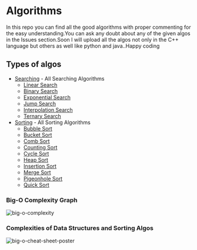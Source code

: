 # Algorithms
In this repo you can find all the good algorithms with proper commenting for the easy understanding.You can ask any doubt about any of the given algos in the Issues section.Soon I will upload all the algos not only in the C++ language but others as well like python and java..Happy coding

## Types of algos
 * [Searching](https://github.com/Satyam-Bhalla/Algorithms/tree/master/Searching) - All Searching Algorithms
   *   [Linear Search](https://github.com/Satyam-Bhalla/Algorithms/blob/master/Searching/Linear_search.cpp)
   *   [Binary Search](https://github.com/Satyam-Bhalla/Algorithms/blob/master/Searching/Binary_Search.cpp)
   *   [Exponential Search](https://github.com/Satyam-Bhalla/Algorithms/blob/master/Searching/Exponential_Search.cpp)
   *   [Jump Search](https://github.com/Satyam-Bhalla/Algorithms/blob/master/Searching/Jump_Search.cpp)
   *   [Interpolation Search](https://github.com/Satyam-Bhalla/Algorithms/blob/master/Searching/Interpolation_search.cpp)
   *   [Ternary Search](https://github.com/Satyam-Bhalla/Algorithms/blob/master/Searching/Ternary_Search.cpp)
 * [Sorting](https://github.com/Satyam-Bhalla/Algorithms/tree/master/Sorting) - All Sorting Algorithms
   *   [Bubble Sort](https://github.com/Satyam-Bhalla/Algorithms/blob/master/Sorting/Bubble_Sort.cpp)
   *   [Bucket Sort](https://github.com/Satyam-Bhalla/Algorithms/blob/master/Sorting/Bucket_Sort.cpp)
   *   [Comb Sort](https://github.com/Satyam-Bhalla/Algorithms/blob/master/Sorting/Comb_Sort.cpp)
   *   [Counting Sort](https://github.com/Satyam-Bhalla/Algorithms/blob/master/Sorting/Counting_Sort.cpp)
   *   [Cycle Sort](https://github.com/Satyam-Bhalla/Algorithms/blob/master/Sorting/Cycle_Sort.cpp)
   *   [Heap Sort](https://github.com/Satyam-Bhalla/Algorithms/blob/master/Sorting/Heap_Sort.cpp)
   *   [Insertion Sort](https://github.com/Satyam-Bhalla/Algorithms/blob/master/Sorting/Insertion_Sort.cpp)
   *   [Merge Sort](https://github.com/Satyam-Bhalla/Algorithms/blob/master/Sorting/Merge_sort.cpp)
   *   [Pigeonhole Sort](https://github.com/Satyam-Bhalla/Algorithms/blob/master/Sorting/Pigeonhole_Sort.cpp)
   *   [Quick Sort](https://github.com/Satyam-Bhalla/Algorithms/blob/master/Sorting/Quick_Sort.cpp)

### Big-O Complexity Graph
![big-o-complexity](https://cloud.githubusercontent.com/assets/17814101/26618250/4c32bc62-45f7-11e7-890a-26d7255e0815.JPG)

### Complexities of Data Structures and Sorting Algos
![big-o-cheat-sheet-poster](https://cloud.githubusercontent.com/assets/17814101/26397230/3c77ad78-4093-11e7-879b-284f355ee828.png)

